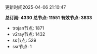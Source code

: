 更新时间2025-04-06 21:10:47

**总订阅: 4330**
**总节点: 11551**
**有效节点: 3833**
- trojan节点: 1871
- v2ray节点: 1432
- ss节点: 529
- ssr节点: 1
